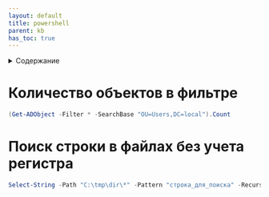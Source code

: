 ```yaml
---
layout: default
title: powershell
parent: kb
has_toc: true
---
```

<details close markdown="block">
  <summary>
    Содержание
  </summary>
  {: .text-delta }
1. TOC
{:toc}
</details>

# Количество объектов в фильтре
```powershell
(Get-ADObject -Filter * -SearchBase "OU=Users,DC=local").Count
```
# Поиск строки в файлах без учета регистра
```powershell
Select-String -Path "C:\tmp\dir\*" -Pattern "строка_для_поиска" -Recurse -CaseSensitive
```
